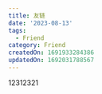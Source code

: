 ```yaml
---
title: 友链
date: '2023-08-13'
tags:
  - Friend
category: Friend
createdOn: 1691933284386
updatedOn: 1692031788567
---
```


12312321
